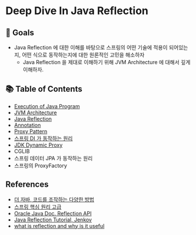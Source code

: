 # Deep Dive In Java Reflection

## 🎯 Goals

- Java Reflection 에 대한 이해를 바탕으로 스프링의 어떤 기술에 적용이 되어있는지, 어떤 식으로 동작하는지에 대한 원론적인 고민을 해소하자
  - Java Reflection 을 제대로 이해하기 위해 JVM Architecture 에 대해서 깊게 이해하자.

## 📚 Table of Contents

- [Execution of Java Program](https://github.com/BAEKJungHo/deepdiveinreflection/blob/main/contents/Execution%20of%20Java%20Program.md)
- [JVM Architecture](https://github.com/BAEKJungHo/deepdiveinreflection/blob/main/contents/JVM%20Architecture.md)
- [Java Reflection](https://github.com/BAEKJungHo/deepdiveinreflection/blob/main/contents/Java%20Reflection.md)
- [Annotation](https://github.com/BAEKJungHo/deepdiveinreflection/blob/main/contents/Annotation.md)
- [Proxy Pattern](https://github.com/BAEKJungHo/deepdiveinreflection/blob/main/contents/Proxy%20Pattern.md)
- [스프링 DI 가 동작하는 원리](https://github.com/BAEKJungHo/deepdiveinreflection/blob/main/contents/%EC%8A%A4%ED%94%84%EB%A7%81%20DI%20%EA%B0%80%20%EB%8F%99%EC%9E%91%ED%95%98%EB%8A%94%20%EC%9B%90%EB%A6%AC.md)
- [JDK Dynamic Proxy](https://github.com/BAEKJungHo/deepdiveinreflection/blob/main/contents/JDK%20Dynamic%20Proxy.md)
- CGLIB
- 스프링 데이터 JPA 가 동작하는 원리
- 스프링의 ProxyFactory

## References

- [더 자바, 코드를 조작하는 다양한 방법](https://www.inflearn.com/course/the-java-code-manipulation/dashboard)
- [스프링 핵심 원리 고급](https://www.inflearn.com/course/%EC%8A%A4%ED%94%84%EB%A7%81-%ED%95%B5%EC%8B%AC-%EC%9B%90%EB%A6%AC-%EA%B3%A0%EA%B8%89%ED%8E%B8/dashboard)
- [Oracle Java Doc. Reflection API](https://docs.oracle.com/javase/tutorial/reflect/index.html)
- [Java Reflection Tutorial, Jenkov](http://tutorials.jenkov.com/java-reflection/index.html)
- [what is reflection and why is it useful](https://stackoverflow.com/questions/37628/what-is-reflection-and-why-is-it-useful?rq=1)

